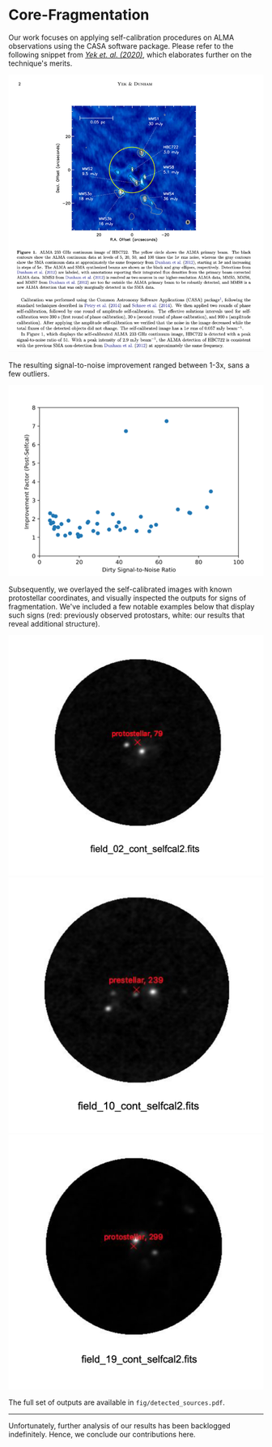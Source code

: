 # Core-Fragmentation
Our work focuses on applying self-calibration procedures on ALMA observations using the CASA software package. Please refer to the following snippet from [_Yek et. al. (2020)_](https://arxiv.org/pdf/2009.08019), which elaborates further on the technique's merits. 

![](fig/img_01.png)

The resulting signal-to-noise improvement ranged between 1-3x, sans a few outliers. 

![](fig/improvement_factor.png)

Subsequently, we overlayed the self-calibrated images with known protostellar coordinates, and visually inspected the outputs for signs of fragmentation. We've included a few notable examples below that display such signs (red: previously observed protostars, white: our results that reveal additional structure). 

![](fig/img_02.png)
![](fig/img_03.png)
![](fig/img_04.png)

The full set of outputs are available in `fig/detected_sources.pdf`. 

---

Unfortunately, further analysis of our results has been backlogged indefinitely. Hence, we conclude our contributions here.
